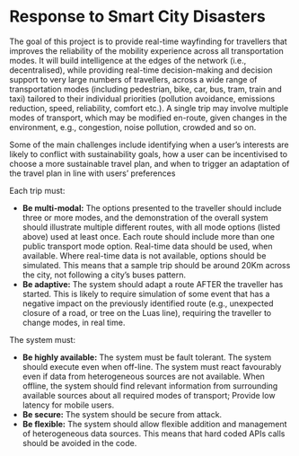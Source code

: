 # Response to Smart City Disasters

The goal of this project is to provide real-time wayfinding for travellers that improves the reliability of the mobility experience across all transportation modes. It will build intelligence at the edges of the network (i.e., decentralised), while providing real-time decision-making and decision support to very large numbers of travellers, across a wide range of transportation modes (including pedestrian, bike, car, bus, tram, train and taxi) tailored to their individual priorities (pollution avoidance, emissions reduction, speed, reliability, comfort etc.). A single trip may involve multiple modes of transport, which may be modified en-route, given changes in the environment, e.g., congestion, noise pollution, crowded and so on.
 
Some of the main challenges include identifying when a user’s interests are likely to conflict with sustainability goals, how a user can be incentivised to choose a more sustainable travel plan, and when to trigger an adaptation of the travel plan in line with users’ preferences
 
 
Each trip must:
 
* **Be multi-modal:** The options presented to the traveller should include three or more modes, and the demonstration of the overall system should illustrate multiple different routes, with all mode options (listed above) used at least once. Each route should include more than one public transport mode option. Real-time data should be used, when available. Where real-time data is not available, options should be simulated. This means that a sample trip should be around 20Km across the city, not following a city’s buses pattern.           
* **Be adaptive:** The system should adapt a route AFTER the traveller has started. This is likely to require simulation of some event that has a negative impact on the previously identified route (e.g., unexpected closure of a road, or tree on the Luas line), requiring the traveller to change modes, in real time.
 
The system must:
 
* **Be highly available:** The system must be fault tolerant. The system should execute even when off-line. The system must react favourably even if data from heterogeneous sources are not available. When offline, the system should find relevant information from surrounding available sources about all required modes of transport;
Provide low latency for mobile users. 
* **Be secure:** The system should be secure from attack.
* **Be flexible:** The system should allow flexible addition and management of heterogeneous data sources. This means that hard coded APIs calls should be avoided in the code. 
 
